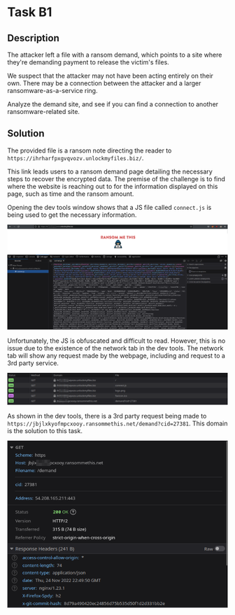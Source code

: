 # Task B1

## Description

The attacker left a file with a ransom demand, which points to a site where they're demanding payment to release the victim's files.

We suspect that the attacker may not have been acting entirely on their own. There may be a connection between the attacker and a larger ransomware-as-a-service ring.

Analyze the demand site, and see if you can find a connection to another ransomware-related site.

## Solution

The provided file is a ransom note directing the reader to `https://ihrharfpxgvqvozv.unlockmyfiles.biz/`.

This link leads users to a ransom demand page detailing the necessary steps to recover the encrypted data. The premise of the challenge is to find where the website is reaching out to for the information displayed on this page, such as time and the ransom amount.

Opening the dev tools window shows that a JS file called `connect.js` is being used to get the necessary information.

![](./img/connect.png)

Unfortunately, the JS is obfuscated and difficult to read. However, this is no issue due to the existence of the network tab in the dev tools. The network tab will show any request made by the webpage, including and request to a 3rd party service.

![](./img/request.png)

As shown in the dev tools, there is a 3rd party request being made to `https://jbjlxkyofmpcxooy.ransommethis.net/demand?cid=27381`. This domain is the solution to this task.

![](./img/details.png)
